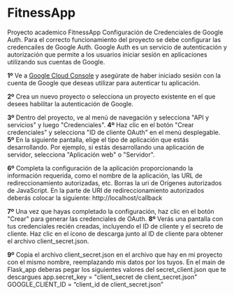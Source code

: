# FitnessApp
Proyecto academico FitnessApp
Configuración de Credenciales de Google Auth.
Para el correcto funcionamiento del proyecto se debe configurar las credencailes de Google Auth. Google Auth es un servicio de autenticación y autorización que permite a los usuarios iniciar sesión en aplicaciones utilizando sus cuentas de Google.

**1º** Ve a [Google Cloud Console](https://www.googleadservices.com/pagead/aclk?sa=L&ai=DChcSEwj1pfODlMX_AhVwBwYAHX--CYkYABABGgJ3cw&ohost=www.google.com&cid=CAESauD2mt1fGWeMKMtXhUsRri7TisyQKIVLz8ZBUxM2WCtgMmQpqGUAxLhJW_TUvH0cveRQ6Hg748n3t63Ra8LeGs6-Bpma644b0RBRT0GkJi41pF_ypmh3T2GbhK3lp7SwJyYL1ewEOJXsQrg&sig=AOD64_2fqhzw_29vZnIY0NscfYUuujG2mg&q&adurl&ved=2ahUKEwiFgOyDlMX_AhW8V6QEHX5zAloQ0Qx6BAgJEAE) y asegúrate de haber iniciado sesión con la cuenta de 
Google que deseas utilizar para autenticar tu aplicación.



**2º** Crea un nuevo proyecto o selecciona un proyecto existente en el que desees 
habilitar la autenticación de Google.

**3º** Dentro del proyecto, ve al menú de navegación y selecciona "API y servicios" y 
luego "Credenciales".
**4º** Haz clic en el botón "Crear credenciales" y selecciona "ID de cliente OAuth" en el 
menú desplegable.
**5º** En la siguiente pantalla, elige el tipo de aplicación que estás desarrollando. Por 
ejemplo, si estás desarrollando una aplicación de servidor, selecciona "Aplicación 
web" o "Servidor".

**6º** Completa la configuración de la aplicación proporcionando la información 
requerida, como el nombre de la aplicación, las URL de redireccionamiento 
autorizadas, etc.
Borras la uri de Orígenes autorizados de JavaScript.
En la parte de URI de redireccionamiento autorizados deberás colocar la siguiente:
http://localhost/callback

**7º** Una vez que hayas completado la configuración, haz clic en el botón "Crear" para 
generar las credenciales de OAuth.
**8º** Verás una pantalla con tus credenciales recién creadas, incluyendo el ID de cliente 
y el secreto de cliente. Haz clic en el ícono de descarga junto al ID de cliente para 
obtener el archivo client_secret.json.

**9º** Copia el archivo client_secret.json en el archivo que hay en mi proyecto con el 
mismo nombre, reemplazando mis datos por los tuyos.
En el main de Flask_app deberas pegar los siguientes valores del secret_client.json 
que te descargues
app.secret_key = "client_secret de client_secret.json"
GOOGLE_CLIENT_ID = “client_id de client_secret.json”
